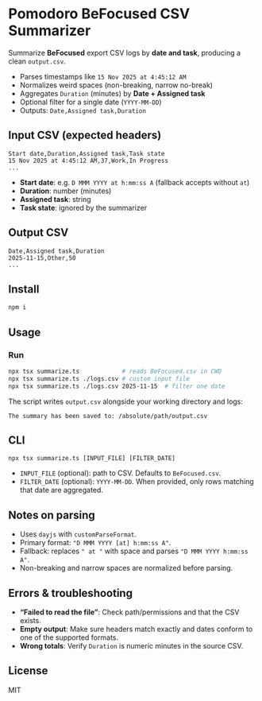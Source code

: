 # Pomodoro BeFocused CSV Summarizer

Summarize **BeFocused** export CSV logs by **date and task**, producing a clean `output.csv`.

* Parses timestamps like `15 Nov 2025 at 4:45:12 AM`
* Normalizes weird spaces (non-breaking, narrow no-break)
* Aggregates `Duration` (minutes) by **Date + Assigned task**
* Optional filter for a single date (`YYYY-MM-DD`)
* Outputs: `Date,Assigned task,Duration`

## Input CSV (expected headers)

```
Start date,Duration,Assigned task,Task state
15 Nov 2025 at 4:45:12 AM,37,Work,In Progress
...
```

* **Start date**: e.g. `D MMM YYYY at h:mm:ss A` (fallback accepts without `at`)
* **Duration**: number (minutes)
* **Assigned task**: string
* **Task state**: ignored by the summarizer

## Output CSV

```
Date,Assigned task,Duration
2025-11-15,Other,50
...
```

## Install

```bash
npm i
```

## Usage

### Run

```bash
npx tsx summarize.ts            # reads BeFocused.csv in CWD
npx tsx summarize.ts ./logs.csv # custom input file
npx tsx summarize.ts ./logs.csv 2025-11-15  # filter one date
```

The script writes `output.csv` alongside your working directory and logs:

```
The summary has been saved to: /absolute/path/output.csv
```

## CLI

```
npx tsx summarize.ts [INPUT_FILE] [FILTER_DATE]
```

* `INPUT_FILE` (optional): path to CSV. Defaults to `BeFocused.csv`.
* `FILTER_DATE` (optional): `YYYY-MM-DD`. When provided, only rows matching that date are aggregated.

## Notes on parsing

* Uses `dayjs` with `customParseFormat`.
* Primary format: `"D MMM YYYY [at] h:mm:ss A"`.
* Fallback: replaces `" at "` with space and parses `"D MMM YYYY h:mm:ss A"`.
* Non-breaking and narrow spaces are normalized before parsing.

## Errors & troubleshooting

* **“Failed to read the file”**: Check path/permissions and that the CSV exists.
* **Empty output**: Make sure headers match exactly and dates conform to one of the supported formats.
* **Wrong totals**: Verify `Duration` is numeric minutes in the source CSV.

## License

MIT